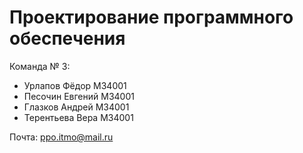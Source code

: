 # Проектирование программного обеспечения

Команда № 3:
- Урлапов Фёдор М34001
- Песочин Евгений М34001
- Глазков Андрей М34001
- Терентьева Вера М34001

Почта: ppo.itmo@mail.ru
